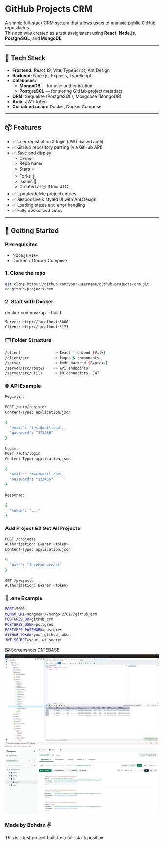 # GitHub Projects CRM

A simple full-stack CRM system that allows users to manage public GitHub repositories.  
This app was created as a test assignment using **React**, **Node.js**, **PostgreSQL**, and **MongoDB**.

---

## 🔧 Tech Stack

- **Frontend:** React 19, Vite, TypeScript, Ant Design
- **Backend:** Node.js, Express, TypeScript
- **Databases:** 
  - **MongoDB** — for user authentication
  - **PostgreSQL** — for storing GitHub project metadata
- **ORM:** Sequelize (PostgreSQL), Mongoose (MongoDB)
- **Auth:** JWT token
- **Containerization:** Docker, Docker Compose

---

## 📦 Features

- ✅ User registration & login (JWT-based auth)
- ✅ GitHub repository parsing (via GitHub API)
- ✅ Save and display:
  - Owner
  - Repo name
  - Stars ⭐
  - Forks 🍴
  - Issues 🐞
  - Created at 🕒 (Unix UTC)
- ✅ Update/delete project entries
- ✅ Responsive & styled UI with Ant Design
- ✅ Loading states and error handling
- ✅ Fully dockerized setup

---

## 🚀 Getting Started

### Prerequisites

- Node.js `v18+`
- Docker + Docker Compose

### 1. Clone the repo

```bash
git clone https://github.com/your-username/github-projects-crm.git
cd github-projects-crm
```

### 2. Start with Docker
docker-compose up --build

```bash
Server: http://localhost:5000
Client: http://localhost:5173
```

### 🗂️ Folder Structure
```bash
/client               -> React frontend (Vite)
/client/src           -> Pages & components
/server               -> Node backend (Express)
/server/src/routes    -> API endpoints
/server/src/utils     -> DB connectors, JWT
```

### 🌐 API Example
```bash
Register:

POST /auth/register
Content-Type: application/json

{
  "email": "test@mail.com",
  "password": "123456"
}

Login:
POST /auth/login
Content-Type: application/json

{
  "email": "test@mail.com",
  "password": "123456"
}

Response:

{
  "token": "..."
}
```

### Add Project && Get All Projects

```bash
POST /projects
Authorization: Bearer <token>
Content-Type: application/json

{
  "path": "facebook/react"
}

GET /projects
Authorization: Bearer <token>
```

### 🧪 .env Example

```bash
PORT=5000
MONGO_URI=mongodb://mongo:27017/github_crm
POSTGRES_DB=github_crm
POSTGRES_USER=postgres
POSTGRES_PASSWORD=postgres
GITHUB_TOKEN=your_github_token
JWT_SECRET=your_jwt_secret
```

🖼️ Screenshots
DATEBASE
![alt text](image.png)
![alt text](image-1.png)

### Made by Bohdan ✌️
This is a test project built for a full-stack position.